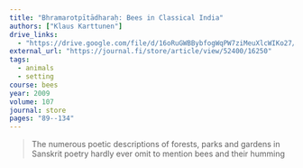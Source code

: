 ```yaml
---
title: "Bhramarotpītādharaḥ: Bees in Classical India"
authors: ["Klaus Karttunen"]
drive_links:
  - "https://drive.google.com/file/d/16oRuGWBBybfogWqPW7ziMeuXlcWIKo27/view?usp=drivesdk"
external_url: "https://journal.fi/store/article/view/52400/16250"
tags:
  - animals
  - setting
course: bees
year: 2009
volume: 107
journal: store
pages: "89--134"
---
```


> The numerous poetic descriptions of forests, parks and gardens in Sanskrit poetry hardly ever omit to mention bees and their humming

